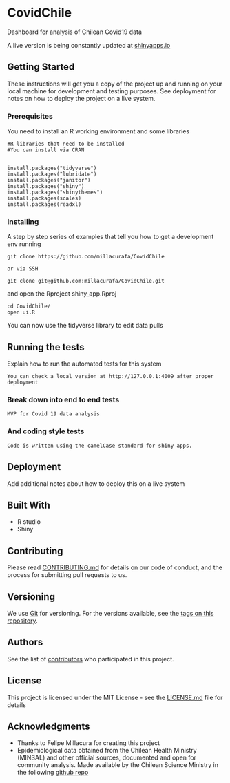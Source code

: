 # CovidChile
Dashboard for analysis of Chilean Covid19 data

A live version is being constantly updated at [shinyapps.io](https://millacurafa.shinyapps.io/covidchile/)

## Getting Started

These instructions will get you a copy of the project up and running on your local machine for development and testing purposes. See deployment for notes on how to deploy the project on a live system.

### Prerequisites

You need to install an R working environment and some libraries

```
#R libraries that need to be installed
#You can install via CRAN


install.packages("tidyverse")
install.packages("lubridate")
install.packages("janitor")
install.packages("shiny")
install.packages("shinythemes")
install.packages(scales)
install.packages(readxl)

```

### Installing

A step by step series of examples that tell you how to get a development env running

```
git clone https://github.com/millacurafa/CovidChile

or via SSH

git clone git@github.com:millacurafa/CovidChile.git
```

and open the Rproject shiny_app.Rproj

```
cd CovidChile/
open ui.R
```

You can now use the tidyverse library to edit data pulls

## Running the tests

Explain how to run the automated tests for this system

```
You can check a local version at http://127.0.0.1:4009 after proper deployment
```

### Break down into end to end tests


```
MVP for Covid 19 data analysis
```

### And coding style tests

```
Code is written using the camelCase standard for shiny apps.
```

## Deployment

Add additional notes about how to deploy this on a live system

## Built With

* R studio
* Shiny

## Contributing

Please read [CONTRIBUTING.md](https://github.com/millacurafa/CovidChile/blob/master/CONTRIBUTING.md) for details on our code of conduct, and the process for submitting pull requests to us.

## Versioning

We use [Git](https://git-scm.com/) for versioning. For the versions available, see the [tags on this repository](https://github.com/millacurafa/CovidChile/tags). 

## Authors


See the list of [contributors](https://github.com/millacurafa/CovidChile/contributors) who participated in this project.

## License

This project is licensed under the MIT License - see the [LICENSE.md](LICENSE.md) file for details

## Acknowledgments

* Thanks to Felipe Millacura for creating this project
* Epidemiological data obtained from the Chilean Health Ministry (MINSAL) and other official sources, documented and open for community analysis. Made available by the Chilean Science Ministry in the following [github repo](https://github.com/MinCiencia/Datos-COVID19/)




